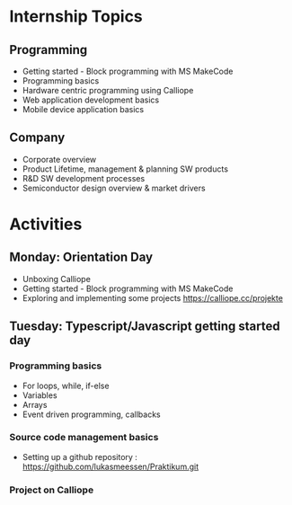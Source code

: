 # Internship Topics
	
## Programming
- Getting started - Block programming with MS MakeCode
- Programming basics
- Hardware centric programming using Calliope
- Web application development basics
- Mobile device application basics
## Company
- Corporate overview
- Product Lifetime, management & planning SW products  
- R&D  SW development processes
- Semiconductor design overview & market drivers

# Activities

## Monday: Orientation Day
- Unboxing  Calliope
- Getting started - Block programming with MS MakeCode
- Exploring and implementing some projects https://calliope.cc/projekte

## Tuesday: Typescript/Javascript getting started day

### Programming basics
- For loops, while, if-else
- Variables
- Arrays
- Event driven programming, callbacks

### Source code management basics
- Setting up a github repository : https://github.com/lukasmeessen/Praktikum.git

### Project on Calliope

